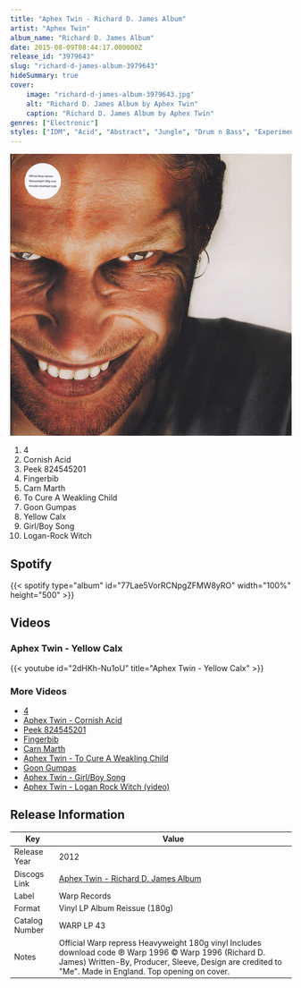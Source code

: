 ```yaml
---
title: "Aphex Twin - Richard D. James Album"
artist: "Aphex Twin"
album_name: "Richard D. James Album"
date: 2015-08-09T08:44:17.000000Z
release_id: "3979643"
slug: "richard-d-james-album-3979643"
hideSummary: true
cover:
    image: "richard-d-james-album-3979643.jpg"
    alt: "Richard D. James Album by Aphex Twin"
    caption: "Richard D. James Album by Aphex Twin"
genres: ["Electronic"]
styles: ["IDM", "Acid", "Abstract", "Jungle", "Drum n Bass", "Experimental"]
---
```


![Richard D. James Album by Aphex Twin](richard-d-james-album-3979643.jpg)

<!-- section break -->

1. 4
2. Cornish Acid
3. Peek 824545201
4. Fingerbib
5. Carn Marth
6. To Cure A Weakling Child
7. Goon Gumpas
8. Yellow Calx
9. Girl/Boy Song
10. Logan-Rock Witch

<!-- section break -->


## Spotify
{{< spotify type="album" id="77Lae5VorRCNpgZFMW8yRO" width="100%" height="500" >}}



## Videos
### Aphex Twin - Yellow Calx
{{< youtube id="2dHKh-Nu1oU" title="Aphex Twin - Yellow Calx" >}}<br>

### More Videos

- [4](https://www.youtube.com/watch?v=7WAa3tY6cfo)
- [Aphex Twin - Cornish Acid](https://www.youtube.com/watch?v=TkyTltnqdlg)
- [Peek 824545201](https://www.youtube.com/watch?v=JVKCw_qlSvo)
- [Fingerbib](https://www.youtube.com/watch?v=v3-KGSuJy_s)
- [Carn Marth](https://www.youtube.com/watch?v=Pb2HJsYvjaw)
- [Aphex Twin - To Cure A Weakling Child](https://www.youtube.com/watch?v=pugC5qZ_SXU)
- [Goon Gumpas](https://www.youtube.com/watch?v=NMYIVsdGfoo)
- [Aphex Twin - Girl/Boy Song](https://www.youtube.com/watch?v=mkxz3nU5vOI)
- [Aphex Twin - Logan Rock Witch (video)](https://www.youtube.com/watch?v=vycZbHX-Fq0)


## Release Information
|  Key           | Value                                                |
| ---------------| ---------------------------------------------------- |
| Release Year   | 2012                                   |
| Discogs Link   | [Aphex Twin - Richard D. James Album](https://www.discogs.com/release/3979643-Aphex-Twin-Richard-D-James-Album) |
| Label          | Warp Records |
| Format         | Vinyl LP Album Reissue (180g) |
| Catalog Number | WARP LP 43 |
| Notes | Official Warp repress Heavyweight 180g vinyl Includes download code  ℗ Warp 1996 © Warp 1996 (Richard D. James)  Written-By, Producer, Sleeve, Design are credited to "Me".  Made in England.  Top opening on cover. |